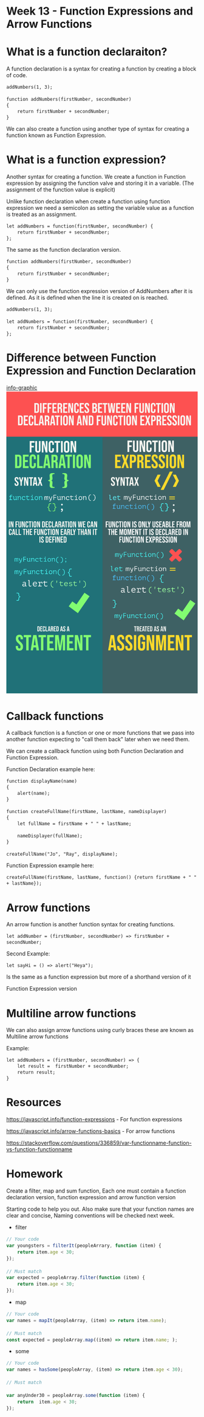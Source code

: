 # Week 13 - Function Expressions and Arrow Functions

# What is a function declaraiton?
A function declaration is a syntax for creating a function by creating a block of code.

```JS
addNumbers(1, 3);

function addNumbers(firstNumber, secondNumber)
{
    return firstNumber + secondNumber;
}
```

We can also create a function using another type of syntax for creating a function known as Function Expression.

# What is a function expression?

Another syntax for creating a function. We create a function in Function expression by assigning the function valve and storing it in a variable. (The assignment of the function value is explicit)

Unlike function declaration when create a function using function expression we need a semicolon as setting the variable value as a function is treated as an assignment.

```JS
let addNumbers = function(firstNumber, secondNumber) {
    return firstNumber + secondNumber;
};
```

The same as the function declaration version.

```JS
function addNumbers(firstNumber, secondNumber)
{
    return firstNumber + secondNumber;
}
```
We can only use the function expression version of AddNumbers after it is defined. As it is defined when the line it is created on is reached.

```JS
addNumbers(1, 3);

let addNumbers = function(firstNumber, secondNumber) {
    return firstNumber + secondNumber;
};
```

# Difference between Function Expression and Function Declaration

[info-graphic](https://github.com/emarkexe2001/Web-Development-Course/blob/main/Week%20Nine/)
![Function Declaration and Function Expression.](Function%20Declaration%20and%20Function%20Expression.png)

# Callback functions

A callback function is a function or one or more functions that we pass into another function expecting to "call them back" later when we need them.

We can create a callback function using both Function Declaration and Function Expression.

Function Declaration example here:
```JS
function displayName(name)
{
    alert(name);
}

function createFullName(firstName, lastName, nameDisplayer)
{
    let fullName = firstName + " " + lastName;

    nameDisplayer(fullName);
}

createFullName("Jo", "Ray", displayName);
```

Function Expression example here:
```JS
createFullName(firstName, lastName, function() {return firstName + " " + lastName});
```
# Arrow functions
An arrow function is another function syntax for creating functions.

```JS
let addNumber = (firstNumber, secondNumber) => firstNumber + secondNumber;
```

Second Example:
```JS
let sayHi = () => alert("Heya");
```

Is the same as a function expression but more of a shorthand version of it

Function Expression version

# Multiline arrow functions

We can also assign arrow functions using curly braces these are known as Multiline arrow functions

Example:

```JS
let addNumbers = (firstNumber, secondNumber) => {
    let result =  firstNumber + secondNumber;
    return result;
}
```

# Resources

https://javascript.info/function-expressions - For function expressions

https://javascript.info/arrow-functions-basics - For arrow functions

https://stackoverflow.com/questions/336859/var-functionname-function-vs-function-functionname

# Homework

Create a filter, map and sum function, Each one must contain a function declaration version, function expression and arrow function version

Starting code to help you out. Also make sure that your function names are clear and concise, Naming conventions will be checked next week.
- filter
```js
// Your code
var youngsters = filterIt(peopleArrary, function (item) {
	return item.age < 30;
});

// Must match
var expected = peopleArray.filter(function (item) {
	return item.age < 30;
});
```
- map
```js
// Your code
var names = mapIt(peopleArray, (item) => return item.name);

// Must match
const expected = peopleArray.map((item) => return item.name; );
```

- some
```js
// Your code
var names = hasSome(peopleArray, (item) => return item.age < 30);

// Must match

var anyUnder30 = peopleArray.some(function (item) {
	return  item.age < 30;
});
```
